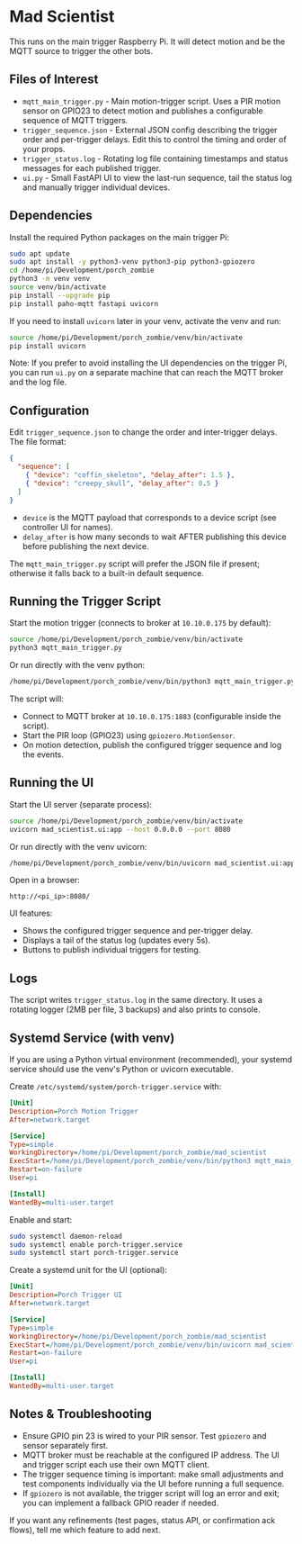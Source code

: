# Mad Scientist
This runs on the main trigger Raspberry Pi. It will detect motion and be the MQTT source to trigger the other bots.

## Files of Interest
- `mqtt_main_trigger.py` - Main motion-trigger script. Uses a PIR motion sensor on GPIO23 to detect motion and publishes a configurable sequence of MQTT triggers.
- `trigger_sequence.json` - External JSON config describing the trigger order and per-trigger delays. Edit this to control the timing and order of your props.
- `trigger_status.log` - Rotating log file containing timestamps and status messages for each published trigger.
- `ui.py` - Small FastAPI UI to view the last-run sequence, tail the status log and manually trigger individual devices.

## Dependencies
Install the required Python packages on the main trigger Pi:

```bash
sudo apt update
sudo apt install -y python3-venv python3-pip python3-gpiozero
cd /home/pi/Development/porch_zombie
python3 -m venv venv
source venv/bin/activate
pip install --upgrade pip
pip install paho-mqtt fastapi uvicorn
```

If you need to install `uvicorn` later in your venv, activate the venv and run:
```bash
source /home/pi/Development/porch_zombie/venv/bin/activate
pip install uvicorn
```

Note: If you prefer to avoid installing the UI dependencies on the trigger Pi, you can run `ui.py` on a separate machine that can reach the MQTT broker and the log file.

## Configuration
Edit `trigger_sequence.json` to change the order and inter-trigger delays. The file format:

```json
{
  "sequence": [
    { "device": "coffin_skeleton", "delay_after": 1.5 },
    { "device": "creepy_skull", "delay_after": 0.5 }
  ]
}
```

- `device` is the MQTT payload that corresponds to a device script (see controller UI for names).
- `delay_after` is how many seconds to wait AFTER publishing this device before publishing the next device.

The `mqtt_main_trigger.py` script will prefer the JSON file if present; otherwise it falls back to a built-in default sequence.

## Running the Trigger Script
Start the motion trigger (connects to broker at `10.10.0.175` by default):

```bash
source /home/pi/Development/porch_zombie/venv/bin/activate
python3 mqtt_main_trigger.py
```

Or run directly with the venv python:
```bash
/home/pi/Development/porch_zombie/venv/bin/python3 mqtt_main_trigger.py
```

The script will:
- Connect to MQTT broker at `10.10.0.175:1883` (configurable inside the script).
- Start the PIR loop (GPIO23) using `gpiozero.MotionSensor`.
- On motion detection, publish the configured trigger sequence and log the events.

## Running the UI
Start the UI server (separate process):

```bash
source /home/pi/Development/porch_zombie/venv/bin/activate
uvicorn mad_scientist.ui:app --host 0.0.0.0 --port 8080
```

Or run directly with the venv uvicorn:
```bash
/home/pi/Development/porch_zombie/venv/bin/uvicorn mad_scientist.ui:app --host 0.0.0.0 --port 8080
```

Open in a browser:
```
http://<pi_ip>:8080/
```

UI features:
- Shows the configured trigger sequence and per-trigger delay.
- Displays a tail of the status log (updates every 5s).
- Buttons to publish individual triggers for testing.

## Logs
The script writes `trigger_status.log` in the same directory. It uses a rotating logger (2MB per file, 3 backups) and also prints to console.

## Systemd Service (with venv)
If you are using a Python virtual environment (recommended), your systemd service should use the venv's Python or uvicorn executable.

Create `/etc/systemd/system/porch-trigger.service` with:

```ini
[Unit]
Description=Porch Motion Trigger
After=network.target

[Service]
Type=simple
WorkingDirectory=/home/pi/Development/porch_zombie/mad_scientist
ExecStart=/home/pi/Development/porch_zombie/venv/bin/python3 mqtt_main_trigger.py
Restart=on-failure
User=pi

[Install]
WantedBy=multi-user.target
```

Enable and start:

```bash
sudo systemctl daemon-reload
sudo systemctl enable porch-trigger.service
sudo systemctl start porch-trigger.service
```

Create a systemd unit for the UI (optional):

```ini
[Unit]
Description=Porch Trigger UI
After=network.target

[Service]
Type=simple
WorkingDirectory=/home/pi/Development/porch_zombie/mad_scientist
ExecStart=/home/pi/Development/porch_zombie/venv/bin/uvicorn mad_scientist.ui:app --host 0.0.0.0 --port 8080
Restart=on-failure
User=pi

[Install]
WantedBy=multi-user.target
```

## Notes & Troubleshooting
- Ensure GPIO pin 23 is wired to your PIR sensor. Test `gpiozero` and sensor separately first.
- MQTT broker must be reachable at the configured IP address. The UI and trigger script each use their own MQTT client.
- The trigger sequence timing is important: make small adjustments and test components individually via the UI before running a full sequence.
- If `gpiozero` is not available, the trigger script will log an error and exit; you can implement a fallback GPIO reader if needed.

If you want any refinements (test pages, status API, or confirmation ack flows), tell me which feature to add next.
